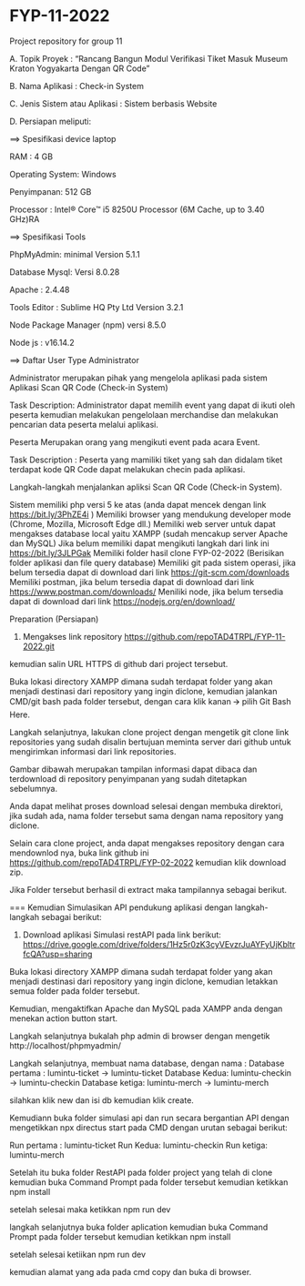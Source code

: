 # FYP-11-2022
Project repository for group 11

A. Topik Proyek : “Rancang Bangun Modul Verifikasi Tiket Masuk Museum Kraton Yogyakarta Dengan QR Code”

B. Nama Aplikasi : Check-in System

C. Jenis Sistem atau Aplikasi : Sistem berbasis Website

D. Persiapan meliputi:

==> Spesifikasi device laptop

RAM : 4 GB

Operating System: Windows

Penyimpanan: 512 GB

Processor : Intel® Core™ i5 8250U Processor (6M Cache, up to 3.40 GHz)RA

==> Spesifikasi Tools

PhpMyAdmin: minimal Version 5.1.1

Database Mysql: Versi 8.0.28

Apache : 2.4.48

Tools Editor : Sublime HQ Pty Ltd Version 3.2.1

Node Package Manager (npm) versi 8.5.0

Node  js : v16.14.2

==> Daftar User Type
Administrator

Administrator merupakan pihak yang mengelola aplikasi pada sistem Aplikasi Scan QR Code (Check-in System)

Task Description: Administrator dapat memilih event yang dapat di ikuti oleh peserta kemudian melakukan pengelolaan merchandise dan melakukan pencarian data peserta melalui aplikasi.

Peserta
Merupakan orang yang mengikuti event pada acara Event.

Task Description : Peserta yang mamiliki tiket yang sah dan didalam tiket terdapat kode QR Code dapat melakukan checin pada aplikasi.

Langkah-langkah menjalankan apliksi Scan QR Code (Check-in System).

Sistem memiliki php versi 5 ke atas (anda dapat mencek dengan link https://bit.ly/3PhZE4i )
Memiliki browser yang mendukung developer mode (Chrome, Mozilla, Microsoft Edge dll.)
Memiliki web server untuk dapat mengakses database local yaitu XAMPP (sudah mencakup server Apache dan MySQL) Jika belum memiliki dapat mengikuti langkah dari link ini https://bit.ly/3JLPGak
Memiliki folder hasil clone FYP-02-2022 (Berisikan folder aplikasi dan file query database)
Memiliki git pada sistem operasi, jika belum tersedia dapat di download dari link https://git-scm.com/downloads
Memiliki postman, jika belum tersedia dapat di download dari link https://www.postman.com/downloads/
Meniliki node, jika belum tersedia dapat di download dari link https://nodejs.org/en/download/


Preparation (Persiapan)
1. Mengakses link repository https://github.com/repoTAD4TRPL/FYP-11-2022.git

kemudian salin URL HTTPS di github dari project tersebut.

Buka lokasi directory XAMPP dimana sudah terdapat folder yang akan menjadi destinasi dari repository yang ingin diclone, kemudian jalankan CMD/git bash pada folder tersebut, dengan cara klik kanan 🡪 pilih Git Bash Here.


Langkah selanjutnya, lakukan clone project dengan mengetik git clone link repositories yang sudah disalin bertujuan meminta server dari github untuk mengirimkan informasi dari link repositories.

Gambar dibawah merupakan tampilan informasi dapat dibaca dan terdownload di repository penyimpanan yang sudah ditetapkan sebelumnya.


Anda dapat melihat proses download selesai dengan membuka direktori, jika sudah ada, nama folder tersebut sama dengan nama repository yang diclone.


Selain cara clone project, anda dapat mengakses repository dengan cara mendownlod nya, buka link github ini https://github.com/repoTAD4TRPL/FYP-02-2022 kemudian klik download zip.


Jika Folder tersebut berhasil di extract maka tampilannya sebagai berikut.





===
Kemudian Simulasikan API pendukung aplikasi dengan langkah-langkah sebagai berikut:
1. Download aplikasi Simulasi restAPI pada link berikut: https://drive.google.com/drive/folders/1Hz5r0zK3cyVEvzrJuAYFyUjKbltrfcQA?usp=sharing

Buka lokasi directory XAMPP dimana sudah terdapat folder yang akan menjadi destinasi dari repository yang ingin diclone, kemudian letakkan semua folder pada folder tersebut.

Kemudian, mengaktifkan Apache dan MySQL pada XAMPP anda dengan menekan action button start.


Langkah selanjutnya bukalah php admin di browser dengan mengetik http://localhost/phpmyadmin/


Langkah selanjutnya, membuat nama database, dengan nama :
Database pertama :  lumintu-ticket -> lumintu-ticket
Database Kedua: lumintu-checkin -> lumintu-checkin
Database ketiga: lumintu-merch -> lumintu-merch

silahkan klik new dan isi db kemudian klik create.


Kemudiann buka folder simulasi api dan run secara bergantian API dengan mengetikkan npx directus start pada CMD dengan urutan sebagai berikut:

Run pertama :  lumintu-ticket
Run Kedua: lumintu-checkin
Run ketiga: lumintu-merch


Setelah itu buka folder RestAPI pada folder project yang telah di clone
kemudian buka Command Prompt pada folder tersebut 
kemudian ketikkan npm install

setelah selesai maka ketikkan npm run dev



langkah selanjutnya buka folder aplication kemudian buka Command Prompt pada folder tersebut kemudian ketikkan npm install

setelah selesai ketiikan npm run dev

kemudian alamat yang ada pada cmd copy dan buka di browser.




























